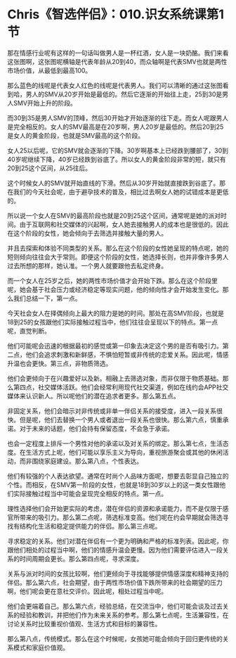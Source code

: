# Chris《智选伴侣》：010.识女系统课第1节

那在情感行业呢有这样的一句话叫做男人是一杯红酒，女人是一块奶酪。我们来看这张图啊，这张图呢横轴是代表年龄从20到40，而众轴啊是代表SMV也就是两性市场价值，从最低到最高100。

那么蓝色的线呢是代表女人红色的线呢是代表男人。我们可以清晰的通过这张图看到哈，男人的SMV从20岁开始是最低的。然后它逐渐的开始往上走，25到30是男人SMV开始上升的阶段。

而30到35是男人SMV的顶峰，然后30开始才开始逐渐的往下走。而女人呢跟男人是完全相反的。女人的SMV最高是在20岁啊，男人20岁是最低的。然后20到25是女人的黄金阶段，也就是SMV最高的这个阶段。

女人25以后呢，它的SMV就会逐渐的下降。30岁啊基本上已经跌到腰部了，30到40岁呢继续下降，40岁已经跌到谷底了。所以女人的黄金阶段非常的短，就只有20到25这个区间，从25往后。

这个时候女人的SMV就开始直线的下滑。然后从30岁开始就直接跌到谷底了。那在我们的今天社会呢，由于避孕技术的普及，相比过去啊女人她的试错成本是更低的。

所以说一个女人在SMV的最高阶段也就是20到25这个区间，通常呢是她的派对时间。由于互联网和社交媒体的兴起啊，女人她去接触男人的成本也是很低的。因此在这个阶段的女性，她会倾向于去筛选并接触大量的男人。

并且去探索和体验不同类型的关系。那么在这个阶段的女性她呈现的特点呢，她的短则倾向往往会大于常则。即便这个阶段的女性，她选择长则，也并非像许多男人过去所想的那样，她认准。一个男人就要跟他去私定终身。

而一个女人在25岁之后，她的两性市场价值才会开始下跌。那么在这个阶段里呢，她会基于社会压力或经济稳定等现实问题，他的倾向性才会开始发生变化。那么我们总结一下，第一点。

今天社会女人在择偶倾向上最大的阻力是她的时间。那处在高SMV阶段，也就是18到25的女孩跟他们实际接触过程当中，他们往往会呈现以下的特点。第一点呢，直觉判断。

他们可能呢会迅速的根据最初的感觉或第一印象去决定这个男的是否有吸引力。第二点，他们会追求刺激和新鲜感，不惧怕短暂或非传统的恋爱关系。因此呢，情感升温也会更快。第三点，非物质筛选。

他们会更倾向于在兴趣爱好以及新。相融上去筛选对象，而非仅限于物质基础。那么第四点，社交媒体活跃。他们会经常利用现代社交渠道，例如在线约会APP社交媒体来认识新人。所以呢他们的潜在追求者更多。那么第五点。

非固定关系，他们会暗示对非传统或非单一伴侣关系的接受度，进入一段关系很快。但是呢，他们去替换一个男人或者退出一段关系也很快。那么第六点，慎重承诺。对于未来的话题，他们会持有保留态度，不会急于承诺。

也会一定程度上排斥一个男性对他的承诺以及对关系的绑定。那么第七点，生活态度。在生活方式上呢，他们可能以享乐主义为导向，重视旅游聚会或其他的休闲活动，而非围绕家庭建设。那么第八点，个性表达。

他们有较强的个人表达欲望。通常在时尚个人品味方面呢，想要去彰显自己独立的个性。而相反，在SMV第一阶段的女性，也就是18到30岁以上的这一类女性跟他们实际接触过程当中可能会呈现完全相反的特点。第一点。

理性选择他们会开始更实际的考虑，潜在伴侣的资源和承诺能力，而不是仅限于感官所带来的吸引力。那么第二点呢，筛选标准变高。他们呢在约会早期就会筛选寻找有结构化生活和稳定提供能力的伴侣。那么第三点呢。

寻求稳定的关系。他们对潜在伴侣有一个更为明确和严格的标准列表。因此呢，你跟他们相处的过程当中啊，他们的情感升温会更慢。因为他们需要评估进入一段关系的时间周期会更长。那么第四点呢，寻求深度。

关系与派对时间的女孩比较啊，他们更倾向于寻找能够提供情感深度和精神支持的伴侣。那么第六点，社会期望，由于两性市场价值下跌所带来的社会期望的压力啊，他们呢会更在意社交评价。因此呢，相处过程当中呢。

他们会更端着自己。那么第六点，经验总结，在交流当中，他们可能会谈及过去关系的经验和教训，并把他们作为未来关系的参考。那么第七点呢，生活兼容性，在讨论关系时比较重视价值观、生活方式和目标的兼容性。

那么第八点，传统模式。那么在这个时候呢，女孩她可能会倾向于回归更传统的关系模式和家庭价值观。